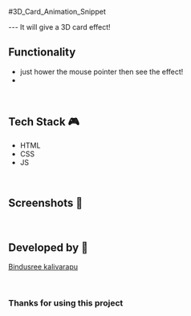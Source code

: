 #3D_Card_Animation_Snippet

--- It will give a 3D card effect!

## **Functionality**

- just hower the mouse pointer then see the effect!
- 


<br>

## **Tech Stack 🎮**

- HTML
- CSS
- JS


<br>

## **Screenshots 📸**



<br>

## **Developed by 👦**

[Bindusree kalivarapu](https://github.com/Kalivarapubindusree)

<br>

### **Thanks for using this project**